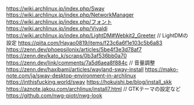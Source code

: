 https://wiki.archlinux.jp/index.php/Sway
https://wiki.archlinux.jp/index.php/NetworkManager
https://wiki.archlinux.jp/index.php/フォント
https://wiki.archlinux.jp/index.php/Vivaldi
https://wiki.archlinux.jp/index.php/LightDM#Webkit2_Greeter // LightDMの設定
https://qiita.com/Hayao0819/items/f23c6a6f1e103c5b6a83
https://zenn.dev/phoepsilonix/articles/5be4f3e3d78af7
https://zenn.dev/kato_k/scraps/0b3af536bb0a70
https://zenn.dev/link/comments/7a5d6aea8f884c // 音量調整
https://zenn.dev/haxibami/articles/wayland-sway-install
https://mako-note.com/ja/sway-desktop-environment-in-archlinux
https://inthisfucking.world/sway
https://hokuishi.be/blog/install_skk
https://aznote.jakou.com/archlinux/install7.html // GTKテーマの設定など
https://github.com/nwg-piotr/nwg-look
